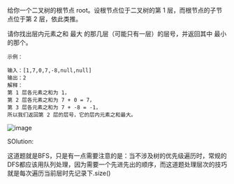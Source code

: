 给你一个二叉树的根节点 root。设根节点位于二叉树的第 1 层，而根节点的子节点位于第 2 层，依此类推。

请你找出层内元素之和 最大 的那几层（可能只有一层）的层号，并返回其中 最小 的那个。

 
```
示例：

输入：[1,7,0,7,-8,null,null]
输出：2
解释：
第 1 层各元素之和为 1，
第 2 层各元素之和为 7 + 0 = 7，
第 3 层各元素之和为 7 + -8 = -1，
所以我们返回第 2 层的层号，它的层内元素之和最大。

```
![image](https://assets.leetcode-cn.com/aliyun-lc-upload/uploads/2019/08/17/capture.jpeg)


SOlution:

这道题就是BFS，只是有一点需要注意的是：当不涉及树的优先级遍历时，常规的DFS都应该用队列处理，因为需要一个先进先出的顺序，而这道题处理层次的技巧就是每次遍历当前层时先记录下.size()
